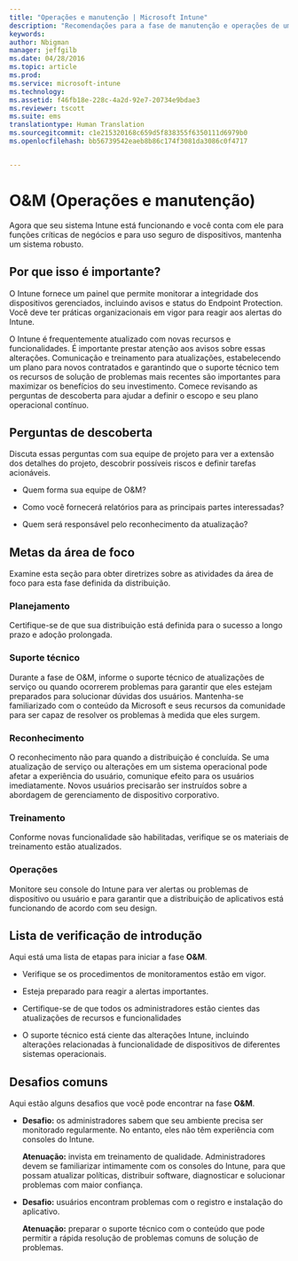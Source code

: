 ```yaml
---
title: "Operações e manutenção | Microsoft Intune"
description: "Recomendações para a fase de manutenção e operações de uma implantação do Intune."
keywords: 
author: Nbigman
manager: jeffgilb
ms.date: 04/28/2016
ms.topic: article
ms.prod: 
ms.service: microsoft-intune
ms.technology: 
ms.assetid: f46fb18e-228c-4a2d-92e7-20734e9bdae3
ms.reviewer: tscott
ms.suite: ems
translationtype: Human Translation
ms.sourcegitcommit: c1e215320168c659d5f838355f6350111d6979b0
ms.openlocfilehash: bb56739542eaeb8b86c174f3081da3086c0f4717


---
```


# O&M (Operações e manutenção)
Agora que seu sistema Intune está funcionando e você conta com ele para funções críticas de negócios e para uso seguro de dispositivos, mantenha um sistema robusto.

## Por que isso é importante?
O Intune fornece um painel que permite monitorar a integridade dos dispositivos gerenciados, incluindo avisos e status do Endpoint Protection. Você deve ter práticas organizacionais em vigor para reagir aos alertas do Intune.

O Intune é frequentemente atualizado com novas recursos e funcionalidades. É importante prestar atenção aos avisos sobre essas alterações.
Comunicação e treinamento para atualizações, estabelecendo um plano para novos contratados e garantindo que o suporte técnico tem os recursos de solução de problemas mais recentes são importantes para maximizar os benefícios do seu investimento.
Comece revisando as perguntas de descoberta para ajudar a definir o escopo e seu plano operacional contínuo.

## Perguntas de descoberta
Discuta essas perguntas com sua equipe de projeto para ver a extensão dos detalhes do projeto, descobrir possíveis riscos e definir tarefas acionáveis.

-   Quem forma sua equipe de O&M?

-   Como você fornecerá relatórios para as principais partes interessadas?

-   Quem será responsável pelo reconhecimento da atualização?

## Metas da área de foco
Examine esta seção para obter diretrizes sobre as atividades da área de foco para esta fase definida da distribuição.

### Planejamento
Certifique-se de que sua distribuição está definida para o sucesso a longo prazo e adoção prolongada.

### Suporte técnico
Durante a fase de O&M, informe o suporte técnico de atualizações de serviço ou quando ocorrerem problemas para garantir que eles estejam preparados para solucionar dúvidas dos usuários. Mantenha-se familiarizado com o conteúdo da Microsoft e seus recursos da comunidade para ser capaz de resolver os problemas à medida que eles surgem.

### Reconhecimento
O reconhecimento não para quando a distribuição é concluída. Se uma atualização de serviço ou alterações em um sistema operacional pode afetar a experiência do usuário, comunique efeito para os usuários imediatamente. Novos usuários precisarão ser instruídos sobre a abordagem de gerenciamento de dispositivo corporativo.

### Treinamento
Conforme novas funcionalidade são habilitadas, verifique se os materiais de treinamento estão atualizados.

### Operações
Monitore seu console do Intune para ver alertas ou problemas de dispositivo ou usuário e para garantir que a distribuição de aplicativos está funcionando de acordo com seu design.

## Lista de verificação de introdução
Aqui está uma lista de etapas para iniciar a fase **O&M**.

-   Verifique se os procedimentos de monitoramentos estão em vigor.

-   Esteja preparado para reagir a alertas importantes.

-   Certifique-se de que todos os administradores estão cientes das atualizações de recursos e funcionalidades

-   O suporte técnico está ciente das alterações Intune, incluindo alterações relacionadas à funcionalidade de dispositivos de diferentes sistemas operacionais.

## Desafios comuns
Aqui estão alguns desafios que você pode encontrar na fase **O&M**.

-   **Desafio:** os administradores sabem que seu ambiente precisa ser monitorado regularmente. No entanto, eles não têm experiência com consoles do Intune.

    **Atenuação:** invista em treinamento de qualidade. Administradores devem se familiarizar intimamente com os consoles do Intune, para que possam atualizar políticas, distribuir software, diagnosticar e solucionar problemas com maior confiança.

-   **Desafio:** usuários encontram problemas com o registro e instalação do aplicativo.

    **Atenuação:** preparar o suporte técnico com o conteúdo que pode permitir a rápida resolução de problemas comuns de solução de problemas.



<!--HONumber=Jul16_HO3-->


